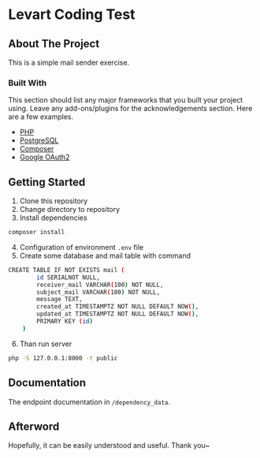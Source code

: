 # Levart Coding Test
<!-- ABOUT THE PROJECT -->
## About The Project

This is a simple mail sender exercise. 

### Built With

This section should list any major frameworks that you built your project using. Leave any add-ons/plugins for the acknowledgements section. Here are a few examples.
* [PHP](https://www.php.net)
* [PostgreSQL](https://www.postgresql.org/)
* [Composer](https://getcomposer.org)
* [Google OAuth2](https://developers.google.com/identity/protocols/oauth2)

<!-- GETTING STARTED -->
## Getting Started

1. Clone this repository
2. Change directory to repository
3. Install dependencies
```bash
composer install
```
4. Configuration of environment `.env` file
5. Create some database and mail table with command
```bash
CREATE TABLE IF NOT EXISTS mail (
        id SERIALNOT NULL,
        receiver_mail VARCHAR(100) NOT NULL,
        subject_mail VARCHAR(100) NOT NULL,
        message TEXT,
        created_at TIMESTAMPTZ NOT NULL DEFAULT NOW(),
        updated_at TIMESTAMPTZ NOT NULL DEFAULT NOW(),
        PRIMARY KEY (id)
    )
```

6. Than run server
```bash
php -S 127.0.0.1:8000 -t public
```

## Documentation
The endpoint documentation in `/dependency_data`.

## Afterword
Hopefully, it can be easily understood and useful. Thank you~